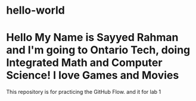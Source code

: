 # hello-world
# Hello My Name is Sayyed Rahman and I'm going to Ontario Tech, doing Integrated Math and Computer Science! I love Games and Movies 
This repository is for practicing the GitHub Flow. and it for lab 1
